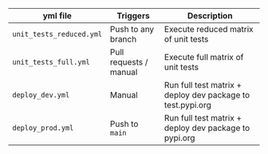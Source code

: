 | yml file                 | Triggers               | Description                                                |
|--------------------------|------------------------|------------------------------------------------------------|
| `unit_tests_reduced.yml` | Push to any branch     | Execute reduced matrix of unit tests                       |
| `unit_tests_full.yml`    | Pull requests / manual | Execute full matrix of unit tests                          |
| `deploy_dev.yml`         | Manual                 | Run full test matrix + deploy dev package to test.pypi.org |
| `deploy_prod.yml`        | Push to `main`         | Run full test matrix + deploy dev package to pypi.org      |